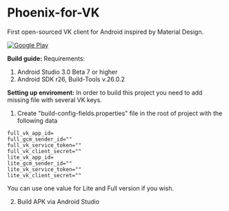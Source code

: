 # Phoenix-for-VK
First open-sourced VK client for Android inspired by Material Design.

<a href="https://play.google.com/store/apps/details?id=biz.dealnote.messenger">
       <img src="https://conversations.im/images/en-play-badge.png"
            alt="Google Play">
            </a>


<b>Build guide:</b>
Requirements:
  1) Android Studio 3.0 Beta 7 or higher
  2) Android SDK r26, Build-Tools v.26.0.2
  
<b>Setting up enviroment:</b>
In order to build this project you need to add missing file with several VK keys.

  1) Create "build-config-fields.properties" file in the root of project with the following data

```
full_vk_app_id=
full_gcm_sender_id=""
full_vk_service_token=""
full_vk_client_secret=""
lite_vk_app_id=
lite_gcm_sender_id=""
lite_vk_service_token=""
lite_vk_client_secret=""
```

You can use one value for Lite and Full version if you wish.

  2) Build APK via Android Studio

